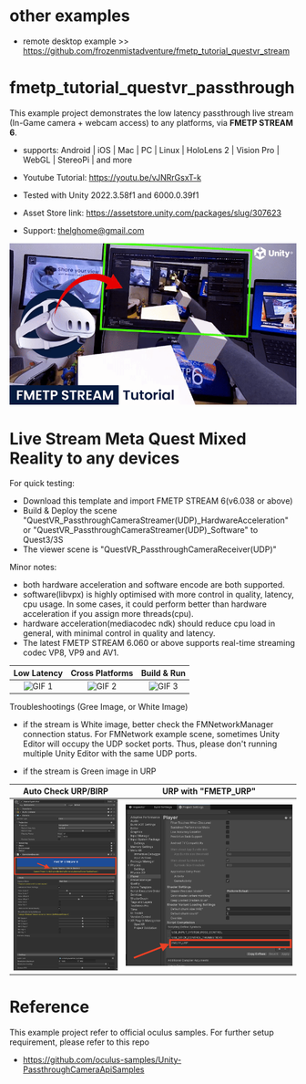 # other examples
- remote desktop example >>
https://github.com/frozenmistadventure/fmetp_tutorial_questvr_stream

# fmetp_tutorial_questvr_passthrough
This example project demonstrates the low latency passthrough live stream (In-Game camera + webcam access) to any platforms, via **FMETP STREAM 6**.
- supports: Android | iOS | Mac | PC | Linux | HoloLens 2 | Vision Pro | WebGL | StereoPi | and more
- Youtube Tutorial:
https://youtu.be/vJNRrGsxT-k

- Tested with Unity 2022.3.58f1 and 6000.0.39f1
- Asset Store link: https://assetstore.unity.com/packages/slug/307623
- Support: thelghome@gmail.com

 ![GIF 2](./Media/fmetp_stream_oculus_passthrough_optimised.gif)

# Live Stream Meta Quest Mixed Reality to any devices
For quick testing:
- Download this template and import FMETP STREAM 6(v6.038 or above)
- Build & Deploy the scene "QuestVR_PassthroughCameraStreamer(UDP)_HardwareAcceleration" or "QuestVR_PassthroughCameraStreamer(UDP)_Software" to Quest3/3S
- The viewer scene is "QuestVR_PassthroughCameraReceiver(UDP)"

Minor notes:
- both hardware acceleration and software encode are both supported.
- software(libvpx) is highly optimised with more control in quality, latency, cpu usage. In some cases, it could perform better than hardware acceleration if you assign more threads(cpu).
- hardware acceleration(mediacodec ndk) should reduce cpu load in general, with minimal control in quality and latency.
- The latest FMETP STREAM 6.060 or above supports real-time streaming codec VP8, VP9 and AV1.

|   Low Latency   | Cross Platforms |   Build & Run   |
|:---------------:|:---------------:|:---------------:|
| ![GIF 1](./Media/fmetp-stream-passthrough-test1.gif) | ![GIF 2](./Media/fmetp-stream-passthrough-test2.gif) | ![GIF 3](./Media/fmetp-stream-passthrough-test3.gif) |

Troubleshootings (Gree Image, or White Image)
- if the stream is White image, better check the FMNetworkManager connection status. 
For FMNetwork example scene, sometimes Unity Editor will occupy the UDP socket ports. Thus, please don't running multiple Unity Editor with the same UDP ports.

- if the stream is Green image in URP

|   Auto Check URP/BIRP   | URP with "FMETP_URP" |
|:---------------:|:---------------:|
| ![Demo Screenshot](./Media/URPSettings1.png) | ![Demo Screenshot](./Media/URPSettings2.png) |



# Reference
This example project refer to official oculus samples. For further setup requirement, please refer to this repo
- https://github.com/oculus-samples/Unity-PassthroughCameraApiSamples
